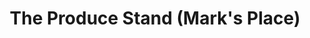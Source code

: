 ---
title: "The Produce Stand (Mark's Place)"
url: /grassy-creek/the-produce-stand-marks-place/
shop: farm
---